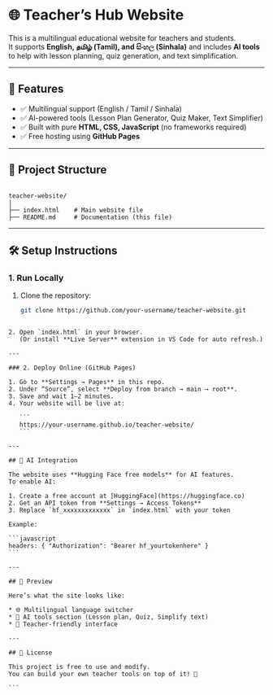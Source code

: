 # 🌐 Teacher’s Hub Website

This is a multilingual educational website for teachers and students.  
It supports **English, தமிழ் (Tamil), and සිංහල (Sinhala)** and includes **AI tools** to help with lesson planning, quiz generation, and text simplification.  

---

## 🚀 Features
- ✅ Multilingual support (English / Tamil / Sinhala)  
- ✅ AI-powered tools (Lesson Plan Generator, Quiz Maker, Text Simplifier)  
- ✅ Built with pure **HTML, CSS, JavaScript** (no frameworks required)  
- ✅ Free hosting using **GitHub Pages**  

---

## 📂 Project Structure
```

teacher-website/
│
├── index.html    # Main website file
├── README.md     # Documentation (this file)

````

---

## 🛠️ Setup Instructions

### 1. Run Locally
1. Clone the repository:
   ```bash
   git clone https://github.com/your-username/teacher-website.git
````

2. Open `index.html` in your browser.
   (Or install **Live Server** extension in VS Code for auto refresh.)

---

### 2. Deploy Online (GitHub Pages)

1. Go to **Settings → Pages** in this repo.
2. Under “Source”, select **Deploy from branch → main → root**.
3. Save and wait 1–2 minutes.
4. Your website will be live at:

   ```
   https://your-username.github.io/teacher-website/
   ```

---

## 🤖 AI Integration

The website uses **Hugging Face free models** for AI features.
To enable AI:

1. Create a free account at [HuggingFace](https://huggingface.co)
2. Get an API token from **Settings → Access Tokens**
3. Replace `hf_xxxxxxxxxxxxx` in `index.html` with your token

Example:

```javascript
headers: { "Authorization": "Bearer hf_yourtokenhere" }
```

---

## 📸 Preview

Here’s what the site looks like:

* 🌐 Multilingual language switcher
* 🤖 AI tools section (Lesson plan, Quiz, Simplify text)
* 📘 Teacher-friendly interface

---

## 📝 License

This project is free to use and modify.
You can build your own teacher tools on top of it! 🎉

```
